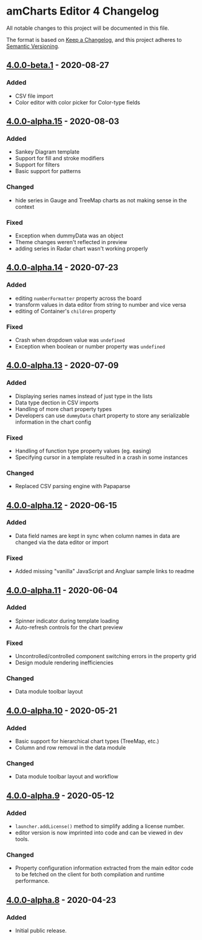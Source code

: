 # amCharts Editor 4 Changelog
All notable changes to this project will be documented in this file.

The format is based on [Keep a Changelog](https://keepachangelog.com/en/1.0.0/),
and this project adheres to [Semantic Versioning](https://semver.org/spec/v2.0.0.html).

## [4.0.0-beta.1] - 2020-08-27
### Added
- CSV file import
- Color editor with color picker for Color-type fields

## [4.0.0-alpha.15] - 2020-08-03
### Added
- Sankey Diagram template
- Support for fill and stroke modifiers
- Support for filters
- Basic support for patterns

### Changed
- hide series in Gauge and TreeMap charts as not making sense in the context

### Fixed
- Exception when dummyData was an object
- Theme changes weren't reflected in preview
- adding series in Radar chart wasn't working properly

## [4.0.0-alpha.14] - 2020-07-23
### Added 
- editing `numberFormatter` property across the board
- transform values in data editor from string to number and vice versa
- editing of Container's `children` property

### Fixed
- Crash when dropdown value was `undefined`
- Exception when boolean or number property was `undefined`

## [4.0.0-alpha.13] - 2020-07-09
### Added
- Displaying series names instead of just type in the lists
- Data type dection in CSV imports
- Handling of more chart property types
- Developers can use `dummyData` chart property to store any serializable information in the chart config

### Fixed
- Handling of function type property values (eg. easing)
- Specifying cursor in a template resulted in a crash in some instances

### Changed
- Replaced CSV parsing engine with Papaparse


## [4.0.0-alpha.12] - 2020-06-15
### Added
- Data field names are kept in sync when column names in data are changed via the data editor or import

### Fixed
- Added missing "vanilla" JavaScript and Angluar sample links to readme

## [4.0.0-alpha.11] - 2020-06-04
### Added
- Spinner indicator during template loading
- Auto-refresh controls for the chart preview

### Fixed
- Uncontrolled/controlled component switching errors in the property grid
- Design module rendering inefficiencies

### Changed
- Data module toolbar layout

## [4.0.0-alpha.10] - 2020-05-21
### Added
- Basic support for hierarchical chart types (TreeMap, etc.)
- Column and row removal in the data module

### Changed
- Data module toolbar layout and workflow

## [4.0.0-alpha.9] - 2020-05-12
### Added
- `launcher.addLicense()` method to simplify adding a license number.
- editor version is now imprinted into code and can be viewed in dev tools.

### Changed
- Property configuration information extracted from the main editor code to
be fetched on the client for both compilation and runtime performance.

## [4.0.0-alpha.8] - 2020-04-23
### Added
- Initial public release.

[4.0.0-beta.1]: https://github.com/amcharts/editor4/releases/tag/v4.0.0-beta.1
[4.0.0-alpha.15]: https://github.com/amcharts/editor4/releases/tag/v4.0.0-alpha.15
[4.0.0-alpha.14]: https://github.com/amcharts/editor4/releases/tag/v4.0.0-alpha.14
[4.0.0-alpha.13]: https://github.com/amcharts/editor4/releases/tag/v4.0.0-alpha.13
[4.0.0-alpha.12]: https://github.com/amcharts/editor4/releases/tag/v4.0.0-alpha.12
[4.0.0-alpha.11]: https://github.com/amcharts/editor4/releases/tag/v4.0.0-alpha.11
[4.0.0-alpha.10]: https://github.com/amcharts/editor4/releases/tag/v4.0.0-alpha.10
[4.0.0-alpha.9]: https://github.com/amcharts/editor4/releases/tag/v4.0.0-alpha.9
[4.0.0-alpha.8]: https://github.com/amcharts/editor4/releases/tag/v4.0.0-alpha.8